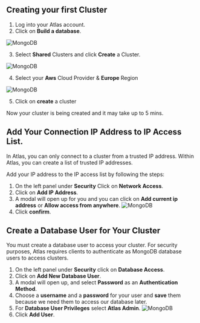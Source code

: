 ## Creating your first Cluster

1. Log into your Atlas account.
2. Click on **Build a database**.

![MongoDB](https://i.ibb.co/6HKjtxh/app-overview-v8.png)

3.  Select **Shared** Clusters and click **Create** a Cluster.

![MongoDB](https://i.ibb.co/6sGyyv8/app-overview-v8.png)

4. Select your **Aws** Cloud Provider & **Europe** Region

![MongoDB](https://i.ibb.co/Fbj21WC/app-overview-v8.png)

5. Click on **create** a cluster

Now your cluster is being created and it may take up to 5 mins.

## Add Your Connection IP Address to IP Access List.

In Atlas, you can only connect to a cluster from a trusted IP address. Within Atlas, you can create a list of trusted IP addresses.

Add your IP address to the IP access list by following the steps:

1. On the left panel under **Security** Click on **Network Access**.
2. Click on **Add IP Address**.
3. A modal will open up for you and you can click on **Add current ip address** or **Allow access from anywhere**.
   ![MongoDB](https://i.ibb.co/tqC0mbV/app-overview-v8.png)
4. Click **confirm**.

## Create a Database User for Your Cluster

You must create a database user to access your cluster. For security purposes, Atlas requires clients to authenticate as MongoDB database users to access clusters.

1. On the left panel under **Security** click on **Database Access**.
2. Click on **Add New Database User**.
3. A modal will open up, and select **Password** as an **Authentication Method**.
4. Choose a **username** and a **password** for your user and **save** them because we need them to access our database later.
5. For **Database User Privileges** select **Atlas Admin**.
   ![MongoDB](https://i.ibb.co/wwvWb79/app-overview-v8.png)
6. Click **Add User**.
